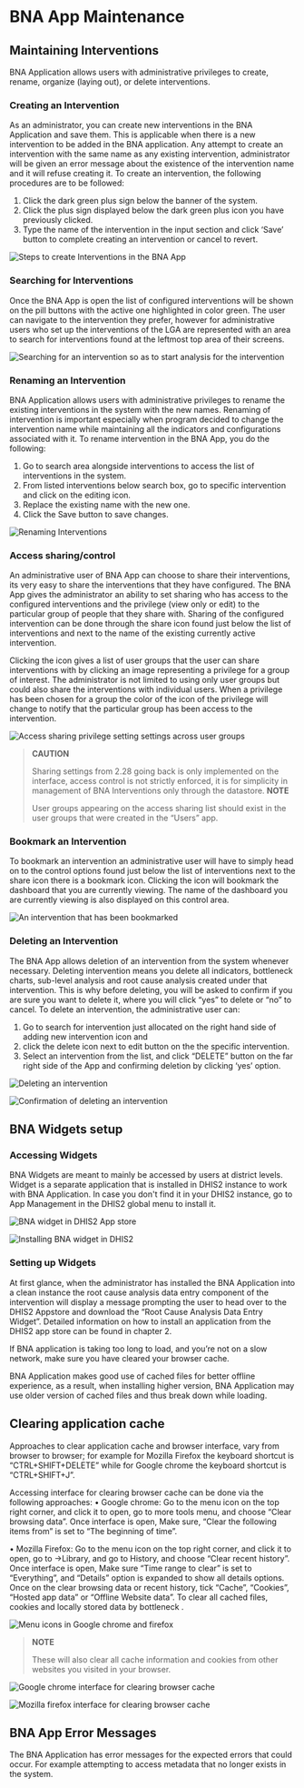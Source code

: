 # BNA App Maintenance

## Maintaining Interventions

BNA Application allows users with administrative privileges to create, rename,
organize (laying out), or delete interventions.

### Creating an Intervention

As an administrator, you can create new interventions in the BNA Application and
 save them. This is applicable when there is a new intervention to be added in
 the BNA application. Any attempt to create an intervention with the same name
 as any existing intervention, administrator will be given an error message about
the existence of the intervention name and it will refuse creating it.  To create
an intervention, the following procedures are to be followed:
1. Click the dark green plus sign below the banner of the system.
2. Click the plus sign displayed below the dark green plus icon you have
previously clicked.
3. Type the name of the intervention in the input section and click ‘Save’
button to complete creating an intervention or cancel to revert.

![Steps to create Interventions in the BNA App](resources/images/image52.png)

### Searching for Interventions

Once the BNA App is open the list of configured interventions will be shown on
the pill buttons with the active one highlighted in color green. The user can
navigate to the intervention they prefer, however for administrative users who
set up the interventions of the LGA are represented with an area to search for
interventions found at the leftmost top area of their screens.

![Searching for an intervention so as to start analysis for the intervention](resources/images/image53.png)

### Renaming an Intervention

BNA Application allows users with administrative privileges to rename the
existing interventions in the system with the new names. Renaming of intervention
 is important especially when program decided to change the intervention name
 while maintaining all the indicators and configurations associated with it.
 To rename intervention in the BNA App, you do the following:
1. Go to search area alongside interventions to access the list of interventions
 in the system.
2. From listed interventions below search box, go to specific intervention and
click on the editing icon.
3. Replace the existing name with the new one.
4. Click the Save button to save changes.

![Renaming Interventions](resources/images/image54.png)

### Access sharing/control

An administrative user of BNA App can choose to share their interventions,
its very easy to share the interventions that they have configured.
The BNA App gives the administrator an ability to set sharing who has access
to the configured interventions and the privilege (view only or edit) to the
particular group of people that they share with.
Sharing of the configured intervention can be done through the share icon found
just below the list of interventions and next to the name of the existing
currently active intervention.

 Clicking the icon gives a list of user groups that the user can share interventions
 with by clicking an image representing a privilege for a group of interest.
 The administrator is not limited to using only user groups but could also share
 the interventions with individual users. When a privilege has been chosen for
 a group the color of the icon of the privilege will change to notify that the
 particular group has been access to the intervention.

![Access sharing privilege setting settings across user groups](resource/images/image55.png)

> **CAUTION**
>
> Sharing settings from 2.28 going back is only implemented on the
interface, access control is not strictly enforced, it is for simplicity in
management of BNA Interventions only through the datastore.
> **NOTE**
>
>User groups appearing on the access sharing list should exist in the user
groups that were created in the “Users” app.

### Bookmark an Intervention

To bookmark an intervention an administrative user will have to simply head on
to the control options found just below the list of interventions next to the
share icon there is a bookmark icon. Clicking the icon will bookmark the dashboard
that you are currently viewing. The name of the dashboard you are currently viewing
is also displayed on this control area.

![An intervention that has been bookmarked](resources/images/image56.png)

### Deleting an Intervention

The BNA App allows deletion  of an intervention from the system whenever necessary.
Deleting intervention means you delete all indicators, bottleneck charts, sub-level
analysis and root cause analysis created under that intervention. This is why before
deleting, you will be asked to confirm if you are sure you want to delete it,
where you will click “yes” to delete or “no” to cancel.
To delete an intervention, the administrative user can:
1. Go to search for intervention just allocated on the right hand side of
adding new intervention icon and
2. click the delete icon next to edit button on the the specific intervention.
3. Select an intervention from the list, and click “DELETE” button on the far
right side of the App and confirming deletion by clicking ‘yes’ option.

![Deleting an intervention](resources/images/image57.png)

![Confirmation of deleting an intervention](resources/images/image58.png)

## BNA Widgets setup

### Accessing Widgets

BNA Widgets are meant to mainly be accessed by users at district levels.
Widget is a separate application that is installed in DHIS2 instance to work with
BNA Application. In case you don't find it in your DHIS2 instance, go to
App Management in the DHIS2 global menu to install it.

![ BNA widget in DHIS2 App store](resources/images/image47.png)

![Installing BNA widget in DHIS2](resources/Images/image59.png)


### Setting up Widgets

At first glance, when the administrator has installed the BNA Application into
a clean instance the root cause analysis data entry component of the intervention
will display a message prompting the user to head over to the DHIS2 Appstore and
download the “Root Cause Analysis Data Entry Widget”.
Detailed information on how to install an application from the DHIS2 app store
can be found in chapter 2.

If BNA application is taking too long to load, and you’re not on a slow
network, make sure you have cleared your browser cache.

BNA Application makes good use of cached files for better offline
experience, as a result, when installing higher version, BNA Application
may use older version of cached files and thus break down while loading.

## Clearing application cache

Approaches to clear application cache and browser interface, vary from
browser to browser; for example for Mozilla Firefox the keyboard
shortcut is “CTRL+SHIFT+DELETE” while for Google chrome the keyboard
shortcut is “CTRL+SHIFT+J”.

Accessing interface for clearing browser cache can be done via the
following approaches:               • Google chrome​: Go to the menu
icon on the top right corner, and click it to open, go to more tools
menu, and choose “Clear browsing data”. Once interface is open, Make
sure, “Clear the following items from” is set to “The beginning of
time”.                                 

• Mozilla Firefox​: Go to the menu icon on the top right corner, and
click it to open, go to -\>Library, and go to History, and choose “Clear
recent history”. Once interface is open, Make sure “Time range to clear”
is set to “Everything”, and “Details” option is expanded to show all
details options. Once on the clear browsing data or recent history, tick
“Cache”, “Cookies”, “Hosted app data” or “Offline Website data”. To
clear all cached files, cookies and locally stored data by bottleneck
.        

 ![Menu icons in Google chrome and firefox  ](resources/images/image39.png)

> **NOTE**
>
> These will also clear all cache information
and cookies from other websites you visited in your browser.

![Google chrome interface for clearing browser cache ](resources/images/image45.png)

![Mozilla firefox interface for clearing browser cache ](resources/images/image32.png)

## BNA App Error Messages

The BNA Application has error messages for the expected errors that
could occur. For example attempting to access metadata that no longer
exists in the system.
